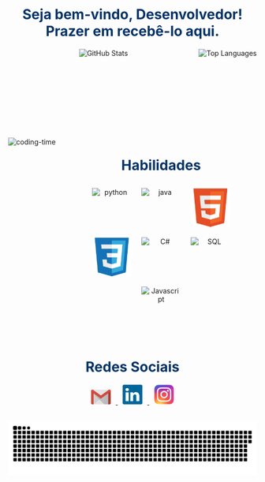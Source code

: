 <h1 align="center" style="color: #003366;">Seja bem-vindo, Desenvolvedor! Prazer em recebê-lo aqui.</h1>

<div align="center">
  <img height="180em" src="https://github-readme-stats.vercel.app/api?username=erkbritto&show_icons=true&theme=blue_navy&include_all_commits=true&count_private=true" alt="GitHub Stats"/>
  <img align="right" height="180em" src="https://github-readme-stats.vercel.app/api/top-langs/?username=erkbritto&layout=compact&langs_count=16&theme=great-gatsby" alt="Top Languages"/>
</div>
<br>

<div align="center">
  <div style="display: inline-block; text-align: center;">
    <img align="left" height="250" alt="coding-time" src="tec.gif" style="margin-right: 20px;">
    <h1 style="color: #003366;">Habilidades</h1>
    <div style="display: flex; flex-wrap: wrap; justify-content: center;">
      <img height="80" width="80" alt="python" src="https://github.com/user-attachments/assets/fc9f7ebd-00bd-4fe7-ba1c-8d40cfaeb586" style="margin: 10px;">
      <img height="80" width="80" alt="java" src="https://github.com/user-attachments/assets/22eaf839-9592-4002-889f-681be11a473d" style="margin: 10px;">
      <img height="80" width="80" alt="html-icon" src="https://raw.githubusercontent.com/devicons/devicon/master/icons/html5/html5-original.svg" style="margin: 10px;">
      <img height="80" width="80" alt="css-icon" src="https://raw.githubusercontent.com/devicons/devicon/master/icons/css3/css3-original.svg" style="margin: 10px;">
      <img height="80" width="80" alt="C#" src="https://github.com/user-attachments/assets/a6a09c2e-cf28-48b5-82b9-05d591bba345" style="margin: 10px;">
      <img height="80" width="80" alt="SQL" src="https://github.com/user-attachments/assets/5b9e1bea-6eee-4a7f-b897-f429c31c16d7" style="margin: 10px;">
      <img height="80" width="80" alt="Javascript" src="https://github.com/user-attachments/assets/24292e27-9f89-4f7c-8823-28f62f6980f2" style="margin: 10px;">
    </div>
  </div>
</div>
<br>

<h1 align="center" style="color: #003366;">Redes Sociais</h1>
<div style="text-align: center; margin-top: 10px;">
  <div style="display: inline-block;">
    <a href="mailto:erickbritto060@gmail.com">
      <img width="40" src="gmail.svg" alt="Gmail" style="margin: 0 10px;">
    </a>
    <a href="https://www.linkedin.com/in/erkbritto/">
      <img width="40" src="linkedin.svg" alt="LinkedIn" style="margin: 0 10px;">
    </a>
    <a href="https://www.instagram.com/erkbritto/">
      <img width="40" src="instagram.png" alt="Instagram" style="margin: 0 10px;">
    </a>
  </div>
</div>

<br>

![GitHub Snake](https://github.com/erkbritto/erkbritto/raw/main/github-contribution-grid-snake.svg)
